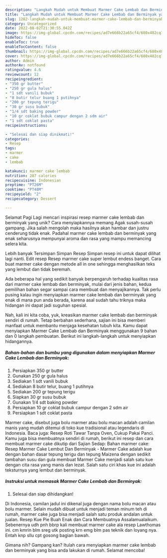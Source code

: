 ```yaml
---
description: "Langkah Mudah untuk Membuat Marmer Cake Lembab dan Berminyak yang Lezat, Mantap"
title: "Langkah Mudah untuk Membuat Marmer Cake Lembab dan Berminyak yang Lezat, Mantap"
slug: 1282-langkah-mudah-untuk-membuat-marmer-cake-lembab-dan-berminyak-yang-lezat-mantap
category: Uncategorized
date: 2022-08-02T21:30:55.042Z
image: https://img-global.cpcdn.com/recipes/ad7e666b22a65cf4/680x482cq70/marmer-cake-lembab-dan-berminyak-foto-resep-utama.jpg
hideToc: false
enableToc: true
enableTocContent: false
thumbnail: https://img-global.cpcdn.com/recipes/ad7e666b22a65cf4/680x482cq70/marmer-cake-lembab-dan-berminyak-foto-resep-utama.jpg
cover: https://img-global.cpcdn.com/recipes/ad7e666b22a65cf4/680x482cq70/marmer-cake-lembab-dan-berminyak-foto-resep-utama.jpg
author: Admin
authorAv: notfound
ratingvalue: 4.6
reviewcount: 12
recipeingredient:
- "350 gr butter"
- "250 gr gula halus"
- "1 sdt vanili bubuk"
- "8 butir telur buang 1 putihnya"
- "200 gr tepung terigu"
- "30 gr susu bubuk"
- "1/4 sdt baking powder"
- "10 gr coklat bubuk campur dengan 2 sdm air"
- "1 sdt coklat pasta"
recipeinstructions:

- "Selesai dan siap dinikmati!"
categories:
- Resep
tags:
- marmer
- cake
- lembab

katakunci: marmer cake lembab 
nutrition: 287 calories
recipecuisine: Indonesian
preptime: "PT26M"
cooktime: "PT48M"
recipeyield: "2"
recipecategory: Dessert

---
```



Selamat Pagi Lagi mencari inspirasi resep marmer cake lembab dan berminyak yang unik? Cara menyiapkannya memang Agak susah-susah gampang. Jika salah mengolah maka hasilnya akan hambar dan justru cenderung tidak enak. Padahal marmer cake lembab dan berminyak yang enak seharusnya mempunyai aroma dan rasa yang mampu memancing selera kita.


Lebih banyak Tersimpan Simpan Resep Simpan resep ini untuk dapat dilihat lagi nanti. Edit resep Resep marmer cake super lembut endess banget. Cara buat marmer cake dengan metode all in one sehingga menghasilkan teks yang lembut dan tidak beremah.

Ada beberapa hal yang sedikit banyak berpengaruh terhadap kualitas rasa dari marmer cake lembab dan berminyak, mulai dari jenis bahan, kedua pemilihan bahan segar sampai cara membuat dan menyajikannya. Tak perlu pusing kalau ingin menyiapkan marmer cake lembab dan berminyak yang enak di mana pun anda berada, karena asal sudah tahu triknya maka hidangan ini dapat jadi suguhan spesial.


Nah, kali ini kita coba, yuk, kreasikan marmer cake lembab dan berminyak sendiri di rumah. Tetap berbahan sederhana, sajian ini bisa memberi manfaat untuk membantu menjaga kesehatan tubuh kita. Kamu dapat menyiapkan Marmer Cake Lembab dan Berminyak menggunakan 9 bahan dan 0 langkah pembuatan. Berikut ini langkah-langkah untuk menyiapkan hidangannya.

<!--inarticleads1-->

##### Bahan-bahan dan bumbu yang digunakan dalam menyiapkan Marmer Cake Lembab dan Berminyak:

1. Persiapkan 350 gr butter
1. Gunakan 250 gr gula halus
1. Sediakan 1 sdt vanili bubuk
1. Sediakan 8 butir telur, buang 1 putihnya
1. Sediakan 200 gr tepung terigu
1. Siapkan 30 gr susu bubuk
1. Gunakan 1/4 sdt baking powder
1. Persiapkan 10 gr coklat bubuk campur dengan 2 sdm air
1. Persiapkan 1 sdt coklat pasta


Marmer cake, disebut juga bolu marmer atau bolu macan adalah camilan manis yang mudah ditemui di toko kue tradisional atau legendaris di Indonesia. Baca juga: Resep Roti Tawar Tanpa Oven, Cukup Pakai Panci. Kamu juga bisa membuatnya sendiri di rumah, berikut ini resep dan cara membuat marmer cake dikutip dari Sajian Sedap: Bahan marmer cake: Resep Marmer Cake Lembut Dan Berminyak - Marmer Cake adalah kue dengan bahan dasar tepung terigu dan tepung Maizena dengan sedikit tambahan susu dan gula membuat Marmer Cake menjadi salah satu kue dengan cita rasa yang manis dan lezat. Salah satu ciri khas kue ini adalah teksturnya yang lembut dan berminyak. 

<!--inarticleads2-->

##### Instruksi untuk memasak Marmer Cake Lembab dan Berminyak:


1. Selesai dan siap dihidangkan!

Di Indonesia, camilan jadul ini dikenal juga dengan nama bolu macan atau bolu marmer. Selain mudah dibuat untuk menjadi teman minum teh di rumah, marmer cake juga bisa menjadi salah satu produk andalan untuk jualan. Resep Kue Pie Buah Enak dan Cara Membuatnya Assalamualaikum. Sebenernya udh pnh bbrp kali membuat marmer cake ala resep Lawthomas ini. cm kmrin blm sreg utk posting krn emg blm pas teknik dan loyang nya. Entah knp sllu cpt gosong bagian bawah. 

Gimana nih? Gampang kan? Itulah cara menyiapkan marmer cake lembab dan berminyak yang bisa anda lakukan di rumah. Selamat mencoba!

